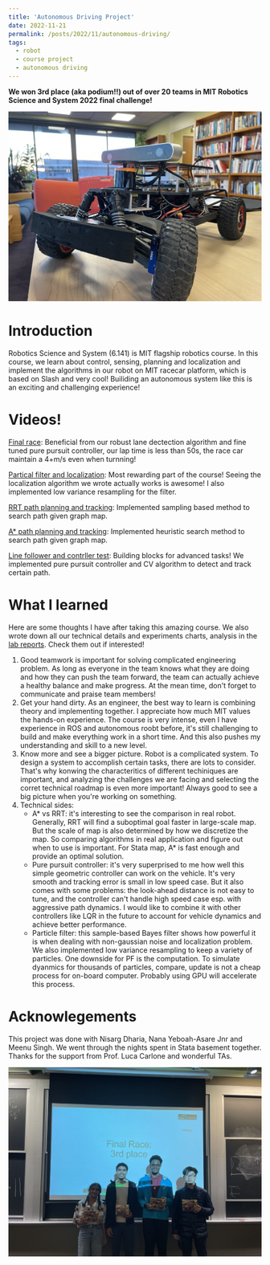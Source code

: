 ```yaml
---
title: 'Autonomous Driving Project'
date: 2022-11-21
permalink: /posts/2022/11/autonomous-driving/
tags:
  - robot
  - course project
  - autonomous driving
---
```


**We won 3rd place (aka podium!!) out of over 20 teams in MIT Robotics Science and System 2022 final challenge!**

![car](/images/RSS/MITracecar.jpg "Our race car TBD")

Introduction
===
Robotics Science and System (6.141) is MIT flagship robotics course. In this course, we learn about control, sensing, planning and localization and implement the algorithms in our robot on MIT racecar platform, which is based on Slash and very cool! Builiding an autonomous system like this is an exciting and challenging experience!

Videos!
===
[Final race](https://www.youtube.com/watch?v=MFKS91_Ywq0): Beneficial from our robust lane dectection algorithm and fine tuned pure pursuit controller, our lap time is less than 50s, the race car maintain a 4+m/s even when turnning!

[Partical filter and localization](https://youtu.be/r4zQ3zJ0SVs): Most rewarding part of the course! Seeing the localization algorithm we wrote actually works is awesome! I also implemented low variance resampling for the filter.

[RRT path planning and tracking](https://youtu.be/NvQlUep9JdY): Implemented sampling based method to search path given graph map.

[A* path planning and tracking](https://youtu.be/Gy9aFhdIT7A): Implemented heuristic search method to search path given graph map.

[Line follower and contrller test](https://youtu.be/OaXra8ETLHU): Building blocks for advanced tasks! We implemented pure pursuit controller and CV algorithm to detect and track certain path.


What I learned
===
Here are some thoughts I have after taking this amazing course. We also wrote down all our technical details and experiments charts, analysis in the [lab reports](https://rss2022-9.github.io/website/labs/). Check them out if interested!
1. Good teamwork is important for solving complicated engineering problem. As long as everyone in the team knows what they are doing and how they can push the team forward, the team can actually achieve a healthy balance and make progress. At the mean time, don't forget to communicate and praise team members!
2. Get your hand dirty. As an engineer, the best way to learn is combining theory and implementing together. I appreciate how much MIT values the hands-on experience. The course is very intense, even I have experience in ROS and autonomous roobt before, it's still challenging to build and make everything work in a short time. And this also pushes my understanding and skill to a new level.
3. Know more and see a bigger picture. Robot is a complicated system. To design a system to accomplish certain tasks, there are lots to consider. That's why konwing the characteritics of different techiniques are important, and analyzing the challenges we are facing and selecting the corret technical roadmap is even more important! Always good to see a big picture when you're working on something.
4. Technical sides:
   * A* vs RRT: it's interesting to see the comparison in real robot. Generally, RRT will find a suboptimal goal faster in large-scale map. But the scale of map is also determined by how we discretize the map. So comparing algorithms in real application and figure out when to use is important. For Stata map, A* is fast enough and provide an optimal solution.
   * Pure pursuit controller: it's very superprised to me how well this simple geometric controller can work on the vehicle. It's very smooth and tracking error is small in low speed case. But it also comes with some problems: the look-ahead distance is not easy to tune, and the controller can't handle high speed case esp. with aggressive path dynamics. I would like to combine it with other controllers like LQR in the future to account for vehicle dynamics and achieve better performance.
   * Particle filter: this sample-based Bayes filter shows how powerful it is when dealing with non-gaussian noise and localization problem. We also implemented low variance resampling to keep a variety of particles. One downside for PF is the computation. To simulate dyanmics for thousands of particles, compare, update is not a cheap process for on-board computer. Probably using GPU will accelerate this process.

Acknowlegements
====
This project was done with Nisarg Dharia, Nana Yeboah-Asare Jnr and Meenu Singh. We went through the nights spent in Stata basement together. Thanks for the support from Prof. Luca Carlone and wonderful TAs.

![car](/images/RSS/team.jpg "Our race car TBD")